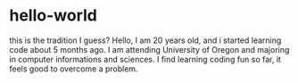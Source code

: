 # hello-world
this is the tradition I guess?
Hello, I am 20 years old, and i started learning code about 5 months ago. 
I am attending University of Oregon and majoring in computer informations and sciences.
I find learning coding fun so far, it feels good to overcome a problem.
